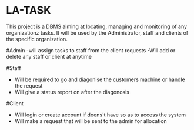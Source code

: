 # LA-TASK
This project is a DBMS aiming at locating, managing and monitoring of any organizationz tasks.
It will be used by the Administrator, staff and clients of the specific organization.

#Admin
  -will assign tasks to staff from the client requests
  -Will add or delete any staff or client at anytime

#Staff
  - Will be required to go and diagonise the customers machine or handle the request
  - Will give a status report on after the diagonosis

#Client
  - Will login or create account if doens't have so as to access the system
  - Will make a request that will be sent to the admin for allocation
